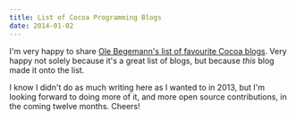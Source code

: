```yaml
---
title: List of Cocoa Programming Blogs
date: 2014-01-02
---
```


I'm very happy to share [Ole Begemann's list of favourite Cocoa blogs](http://oleb.net/blog/2013/12/my-favorite-cocoa-programming-blogs/). Very happy not solely because it's a great list of blogs, but because _this_ blog made it onto the list.

I know I didn't do as much writing here as I wanted to in 2013, but I'm looking forward to doing more of it, and more open source contributions, in the coming twelve months. Cheers!
